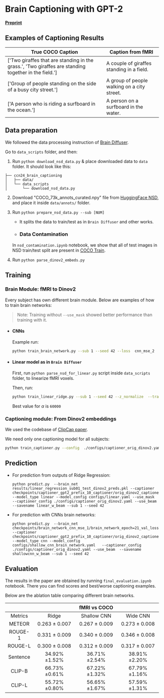 # Brain Captioning with GPT-2

[**Preprint**](./BrainCaptioning_preprint.pdf)

## Examples of Captioning Results

| True COCO Caption | Caption from fMRI |
|---|---|
| ['Two giraffes that are standing in the grass.', 'Two giraffes are standing together in the field.'] | A couple of giraffes standing in a field. |
| ['Group of people standing on the side of a busy city street.'] | A group of people walking on a city street. |
| ['A person who is riding a surfboard in the ocean.'] | A person on a surfboard in the water. |


## Data preparation

We followed the data processing instruction of [Brain Diffuser](https://github.com/ozcelikfu/brain-diffuser).

Go to `data_scripts` folder, and then:

1. Run `python download_nsd_data.py` & place downloaded data to `data` folder. It should look like this: 

```
├── ccn24_brain_captioning
│   ├── data/ 
│   └── data_scripts
│       └── download_nsd_data.py
```
2. Download "COCO_73k_annots_curated.npy" file from [HuggingFace NSD](https://huggingface.co/datasets/pscotti/naturalscenesdataset/tree/main), and place it inside `data/annots/` folder.

3. Run `python prepare_nsd_data.py --sub [NUM]` 

    - It splits the data to train/test as in `Brain Diffuser` and other works.
    
    - ### Data Contamination

    In `nsd_contamination.ipynb` notebook, we show that all of test images in NSD train/test split are present in [COCO Train](https://cocodataset.org/#download). 

4. Run `python parse_dinov2_embeds.py`

## Training

### Brain Module: fMRI to Dinov2 

Every subject has own different brain module. Below are examples of how to train brain networks:

> Note: Training without `--use_mask` showed better performance than training with it.

- #### CNNs

    Example run:
    ```bash
    python train_brain_network.py --sub 1 --seed 42 --loss  cnn_mse_2  --model_type cnn --config_path configs/cnn_brain_network.yaml 
    ```

- #### Linear model as in `Brain Diffuser`

    First, run `python parse_nsd_for_linear.py` script inside `data_scripts` folder, to linearize fMRI voxels.

    Then, run: 
    ```bash
    python train_linear_ridge.py --sub 1 --seed 42 --z_normalize  --train_fmri processed_data/subj01/nsd_train_fmriavg_nsdgeneral_sub1.npy  --test_fmri processed_data/subj01/nsd_test_fmriavg_nsdgeneral_sub1.npy  --embeds processed_data/stimuli_original_dino_vision.pkl 
    ```

    Best value for $\alpha$ is `60000`

### Captioning module: From Dinov2 embeddings

We used the codebase of [ClipCap paper](https://github.com/rmokady/CLIP_prefix_caption). 

We need only one captioning model for all subjects:
```bash
python train_captioner.py --config  ./configs/captioner_orig_dinov2.yaml
```

## Prediction

- For prediction from outputs of Ridge Regression:
    ```
    python predict.py  --brain_net results/linear_regression_sub01_test_dinov2_preds.pkl --captioner checkpoints/captioner_gpt2_prefix_10_captioner/orig_dinov2_captioner_epoch=04_val_loss=2.37030.ckpt --model_type linear --model_config configs/linear.yaml --use_mask  --captioner_config ./configs/captioner_orig_dinov2.yaml --use_beam  --savename linear_w_beam --sub 1 --seed 42
    ```

- For prediction with CNNs brain networks:
    ```
    python predict.py  --brain_net checkpoints/brain_network_cnn_mse_1/brain_network_epoch=21_val_loss=1.61380.ckpt --captioner checkpoints/captioner_gpt2_prefix_10_captioner/orig_dinov2_captioner_epoch=04_val_loss=2.37030.ckpt --model_type cnn --model_config configs/shallow_cnn_brain_network.yaml   --captioner_config ./configs/captioner_orig_dinov2.yaml --use_beam  --savename shallowcnn_w_beam --sub 1 --seed 42
    ```

## Evaluation

The results in the paper are obtained by running `final_evaluation.ipynb` notebook. There you can find scores and best/worse captioning examples.

Below are the ablation table comparing different brain networks.


|          	|   	|       fMRI vs COCO         	|                	|
|:----------:	|:--------------:	|:--------------:	|:--------------:	|
| Metrics  	| Ridge          	| Shallow CNN    	| Wide CNN       	|
| METEOR   	|  0.263 ± 0.007 	|  0.267 ± 0.009 	|  0.273 ± 0.008 	|
| ROUGE-1  	|  0.331 ± 0.009 	|  0.340 ± 0.009 	|  0.346 ± 0.008 	|
| ROUGE-L  	|  0.300 ± 0.008 	|  0.312 ± 0.009 	|  0.317 ± 0.007 	|
| Sentence 	| 34.92\%±1.52\% 	| 36.71\%±2.54\% 	| 38.91\%±2.20\% 	|
| CLIP-B   	| 66.73\%±0.61\% 	| 67.22\%±1.32\% 	| 67.79\%±1.16\% 	|
| CLIP-L   	| 55.72\%±0.80\% 	| 56.65\%±1.67\% 	| 57.59\%±1.31\% 	|




